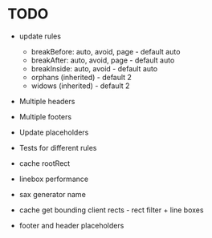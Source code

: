 # TODO

- update rules
  - breakBefore: auto, avoid, page - default auto
  - breakAfter: auto, avoid, page - default auto
  - breakInside: auto, avoid - default auto
  - orphans (inherited) - default 2
  - widows (inherited) - default 2
- Multiple headers
- Multiple footers
- Update placeholders

- Tests for different rules
- cache rootRect
- linebox performance
- sax generator name
- cache get bounding client rects - rect filter + line boxes
- footer and header placeholders

